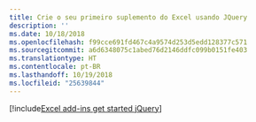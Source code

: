 ```yaml
---
title: Crie o seu primeiro suplemento do Excel usando JQuery
description: ''
ms.date: 10/18/2018
ms.openlocfilehash: f99cce691fd467c4a9574d253d5edd128377c571
ms.sourcegitcommit: a6d6348075c1abed76d2146ddfc099b0151fe403
ms.translationtype: HT
ms.contentlocale: pt-BR
ms.lasthandoff: 10/19/2018
ms.locfileid: "25639844"
---
```

[!include[Excel add-ins get started jQuery](../includes/file-get-started-excel-jquery.md)]